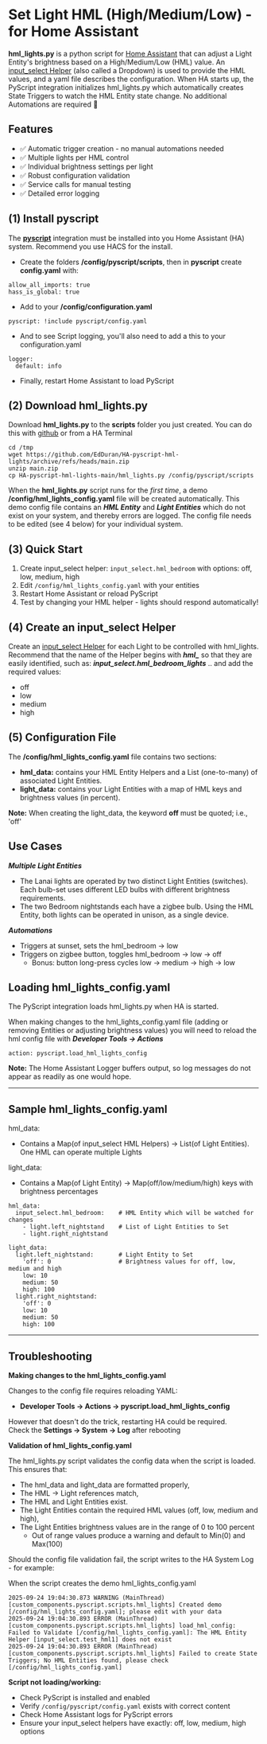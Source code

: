 # Set Light HML (High/Medium/Low) - for Home Assistant

**hml_lights.py** is a python script for [Home Assistant](https://www.home-assistant.io/) that can adjust a Light Entity's
brightness based on a High/Medium/Low (HML) value. An [input_select Helper](https://www.home-assistant.io/integrations/input_select/)
(also called a Dropdown) is used to provide the HML values, and a yaml file describes the configuration.
When HA starts up, the PyScript integration initializes hml_lights.py which automatically creates State Triggers
to watch the HML Entity state change. No additional Automations are required 🥳

## Features
- ✅ Automatic trigger creation - no manual automations needed
- ✅ Multiple lights per HML control
- ✅ Individual brightness settings per light
- ✅ Robust configuration validation
- ✅ Service calls for manual testing
- ✅ Detailed error logging

## (1) Install pyscript
The [**pyscript**](https://hacs-pyscript.readthedocs.io/en/stable/index.html) integration
must be installed into you Home Assistant (HA) system. Recommend you use HACS for the install.

- Create the folders **/config/pyscript/scripts**, then in **pyscript** create **config.yaml** with:
```
allow_all_imports: true
hass_is_global: true
```
- Add to your **/config/configuration.yaml**
```
pyscript: !include pyscript/config.yaml
```
- And to see Script logging, you'll also need to add a this to your configuration.yaml
```
logger:
  default: info
```
- Finally, restart Home Assistant to load PyScript

## (2) Download hml_lights.py

Download **hml_lights.py** to the **scripts** folder you just created. You can do this
with [github](https://github.com/EdDuran/HA-pyscript-hml-lights) or from a HA Terminal
```
cd /tmp
wget https://github.com/EdDuran/HA-pyscript-hml-lights/archive/refs/heads/main.zip
unzip main.zip
cp HA-pyscript-hml-lights-main/hml_lights.py /config/pyscript/scripts
```
When the **hml_lights.py** script runs for the _first time_, a demo **/config/hml_lights_config.yaml**
file will be created automatically. This demo config file contains an ***HML Entity*** and ***Light Entities***
which do not exist on your system, and thereby errors are logged. The config file needs to be edited
(see 4 below) for your individual system.

## (3) Quick Start
1. Create input_select helper: `input_select.hml_bedroom` with options: off, low, medium, high
2. Edit `/config/hml_lights_config.yaml` with your entities
3. Restart Home Assistant or reload PyScript
4. Test by changing your HML helper - lights should respond automatically!

## (4) Create an input_select Helper
Create an [input_select Helper](https://www.home-assistant.io/integrations/input_select/) for each Light to
be controlled with hml_lights. Recommend that the name of the Helper begins with ***hml_*** so that they are
easily identified, such as: ***input_select.hml_bedroom_lights*** .. and add the required values:
- off
- low
- medium
- high

## (5) Configuration File
The **/config/hml_lights_config.yaml** file contains two sections:
- **hml_data:** contains your HML Entity Helpers and a List (one-to-many) of associated Light Entities.
- **light_data:** contains your Light Entities with a map of HML keys and brightness values (in percent).

**Note:** When creating the light_data, the keyword **off** must be quoted; i.e., 'off'

## Use Cases
***Multiple Light Entities***
- The Lanai lights are operated by two distinct Light Entities (switches). Each bulb-set uses different LED bulbs with different brightness requirements.
- The two Bedroom nightstands each have a zigbee bulb. Using the HML Entity, both lights can be operated in unison, as a single device.

***Automations***
- Triggers at sunset, sets the hml_bedroom -> low
- Triggers on zigbee button, toggles hml_bedroom -> low -> off
  - Bonus: button long-press cycles low -> medium -> high -> low

## Loading hml_lights_config.yaml
The PyScript integration loads hml_lights.py when HA is started.

When making changes to the hml_lights_config.yaml file (adding or removing Entities or adjusting
brightness values) you will need to reload the hml config file with ***Developer Tools -> Actions***
```
action: pyscript.load_hml_lights_config
```

**Note:** The Home Assistant Logger buffers output, so log messages do not appear as readily as one would hope.

-----

## Sample hml_lights_config.yaml

hml_data:
- Contains a Map(of input_select HML Helpers) -> List(of Light Entities). One HML can operate multiple Lights

light_data:
- Contains a Map(of Light Entity) -> Map(off/low/medium/high) keys with brightness percentages
```
hml_data:
  input_select.hml_bedroom:    # HML Entity which will be watched for changes
    - light.left_nightstand    # List of Light Entities to Set
    - light.right_nightstand

light_data:
  light.left_nightstand:       # Light Entity to Set
    'off': 0                   # Brightness values for off, low, medium and high
    low: 10
    medium: 50
    high: 100
  light.right_nightstand:
    'off': 0
    low: 10
    medium: 50
    high: 100
```
-----

## Troubleshooting

**Making changes to the hml_lights_config.yaml**

Changes to the config file requires reloading YAML:
- **Developer Tools -> Actions -> pyscript.load_hml_lights_config**  

However that doesn't do the trick, restarting HA could be required.  
Check the **Settings -> System -> Log** after rebooting


**Validation of hml_lights_config.yaml**

The hml_lights.py script validates the config data when the script is loaded. This ensures
that:
- The hml_data and light_data are formatted properly,
- The HML -> Light references match,
- The HML and Light Entities exist.
- The Light Entities contain the required HML values (off, low, medium and high),
- The Light Entities brightness values are in the range of 0 to 100 percent
  - Out of range values produce a warning and default to Min(0) and Max(100)

Should the config file validation fail, the script writes to the HA System Log - for example:

When the script creates the demo hml_lights_config.yaml
```
2025-09-24 19:04:30.873 WARNING (MainThread) [custom_components.pyscript.scripts.hml_lights] Created demo [/config/hml_lights_config.yaml]; please edit with your data
2025-09-24 19:04:30.893 ERROR (MainThread) [custom_components.pyscript.scripts.hml_lights] load_hml_config: Failed to Validate [/config/hml_lights_config.yaml]: The HML Entity Helper [input_select.test_hml1] does not exist
2025-09-24 19:04:30.893 ERROR (MainThread) [custom_components.pyscript.scripts.hml_lights] Failed to create State Triggers; No HML Entities found, please check [/config/hml_lights_config.yaml]
```

**Script not loading/working:**
- Check PyScript is installed and enabled
- Verify `/config/pyscript/config.yaml` exists with correct content
- Check Home Assistant logs for PyScript errors
- Ensure your input_select helpers have exactly: off, low, medium, high options
